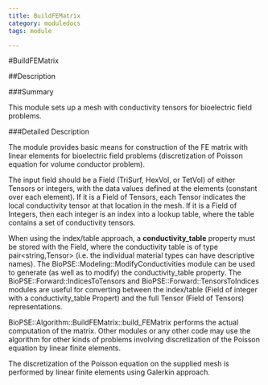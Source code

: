 ```yaml
---
title: BuildFEMatrix
category: moduledocs
tags: module

---
```


#BuildFEMatrix

##Description

###Summary

This module sets up a mesh with conductivity tensors for bioelectric field problems.

###Detailed Description

The module provides basic means for construction of the FE matrix with linear elements for bioelectric field problems (discretization of Poisson equation for volume conductor problem). 

The input field should be a Field (TriSurf, HexVol, or TetVol) of either Tensors or integers, with the data values defined at the elements (constant over each element). If it is a Field of Tensors, each Tensor indicates the local conductivity tensor at that location in the mesh. If it is a Field of Integers, then each integer is an index into a lookup table, where the table contains a set of conductivity tensors. 

When using the index/table approach, a **conductivity_table** property must be stored with the Field, where the conductivity table is of type pair<string,Tensor> (i.e. the individual material types can have descriptive names). The BioPSE::Modeling::ModifyConductivities module can be used to generate (as well as to modify) the conductivity_table property. The BioPSE::Forward::IndicesToTensors and BioPSE::Forward::TensorsToIndices modules are useful for converting between the index/table (Field of integer with a conductivity_table Propert) and the full Tensor (Field of Tensors) representations.

BioPSE::Algorithm::BuildFEMatrix::build_FEMatrix performs the actual computation of the matrix. Other modules or any other code may use the algorithm for other kinds of problems involving discretization of the Poisson equation by linear finite elements.

The discretization of the Poisson equation on the supplied mesh is performed by linear finite elements using Galerkin approach.